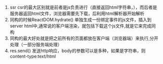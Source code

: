 1. ssr csr的最大区别就是前者是js负责进行（直接返回html字符串，），而后者是服务器返回html文件，浏览器需要先下载，后利用html解析器开始解析
2. 同构的时候ReactDOM.hydrate() 单独生成一份绑定事件的js文件，插入到server html中,通常说的客户端渲染，就包括下载这个js文件,就是它来完成同构
3. 同构的最大好处就是把之前所有的页面都放在客户端（浏览器端）来执行,分开处理（一部分服务端处理）
4. res.send() 发送http响应，body的参数可以是多种，如果是字符串，则content-type:text/html